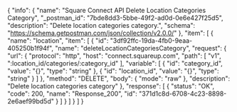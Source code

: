 {
  "info": {
    "name": "Square Connect API Delete Location Categories Category",
    "_postman_id": "7bde8dd3-5bbe-49f2-ad0d-0e6e427f25d5",
    "description": "Delete location categories category.",
    "schema": "https://schema.getpostman.com/json/collection/v2.0.0/"
  },
  "item": [
    {
      "name": "location",
      "item": [
        {
          "id": "3df92ffc-19da-4fb0-9eaa-405250b1f94f",
          "name": "deleteLocationCategoriesCategory",
          "request": {
            "url": {
              "protocol": "http",
              "host": "connect.squareup.com",
              "path": [
                "v1",
                ":location_id/categories/:category_id"
              ],
              "variable": [
                {
                  "id": "category_id",
                  "value": "{}",
                  "type": "string"
                },
                {
                  "id": "location_id",
                  "value": "{}",
                  "type": "string"
                }
              ]
            },
            "method": "DELETE",
            "body": {
              "mode": "raw"
            },
            "description": "Delete location categories category"
          },
          "response": [
            {
              "status": "OK",
              "code": 200,
              "name": "Response_200",
              "id": "371d1c8d-6708-4c23-8898-2e6aef99bd5d"
            }
          ]
        }
      ]
    }
  ]
}